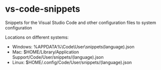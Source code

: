 # vs-code-snippets
Snippets for the Visual Studio Code and other configuration files to system configuration

Locations on different systems:
- Windows: %APPDATA%\Code\User\snippets\(language).json
- Mac: $HOME/Library/Application Support/Code/User/snippets/(language).json
- Linux: $HOME/.config/Code/User/snippets/(language).json

